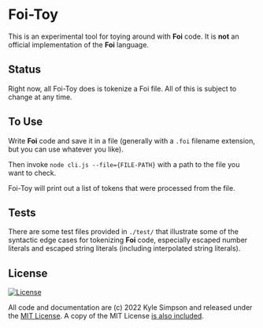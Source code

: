# Foi-Toy

This is an experimental tool for toying around with **Foi** code. It is **not** an official implementation of the **Foi** language.

## Status

Right now, all Foi-Toy does is tokenize a Foi file. All of this is subject to change at any time.

## To Use

Write **Foi** code and save it in a file (generally with a `.foi` filename extension, but you can use whatever you like).

Then invoke `node cli.js --file={FILE-PATH}` with a path to the file you want to check.

Foi-Toy will print out a list of tokens that were processed from the file.

## Tests

There are some test files provided in `./test/` that illustrate some of the syntactic edge cases for tokenizing **Foi** code, especially escaped number literals and escaped string literals (including interpolated string literals).

## License

[![License](https://img.shields.io/badge/license-MIT-a1356a)](LICENSE.txt)

All code and documentation are (c) 2022 Kyle Simpson and released under the [MIT License](http://getify.mit-license.org/). A copy of the MIT License [is also included](../LICENSE.txt).
